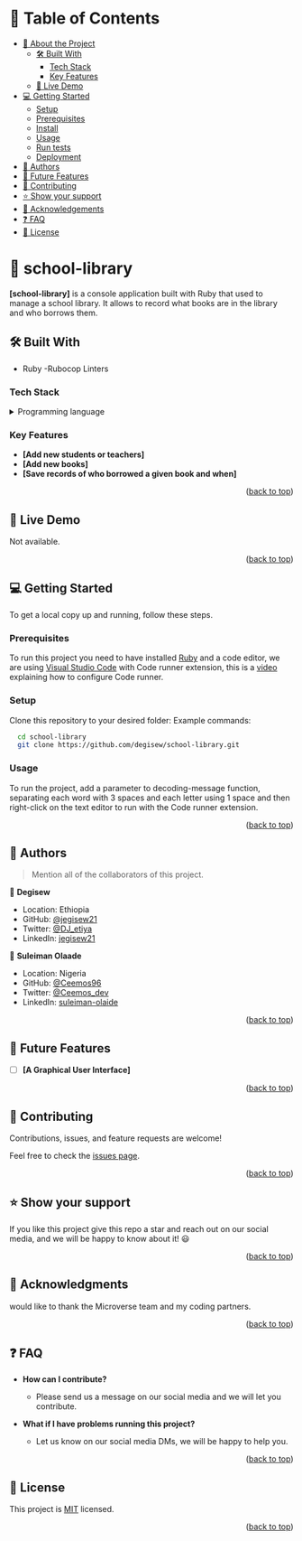 <!-- TABLE OF CONTENTS -->

# 📗 Table of Contents

- [📖 About the Project](#about-project)
  - [🛠 Built With](#built-with)
    - [Tech Stack](#tech-stack)
    - [Key Features](#key-features)
  - [🚀 Live Demo](#live-demo)
- [💻 Getting Started](#getting-started)
  - [Setup](#setup)
  - [Prerequisites](#prerequisites)
  - [Install](#install)
  - [Usage](#usage)
  - [Run tests](#run-tests)
  - [Deployment](#triangular_flag_on_post-deployment)
- [👥 Authors](#authors)
- [🔭 Future Features](#future-features)
- [🤝 Contributing](#contributing)
- [⭐️ Show your support](#support)
- [🙏 Acknowledgements](#acknowledgements)
- [❓ FAQ](#faq)
- [📝 License](#license)

<!-- PROJECT DESCRIPTION -->

# 📖 school-library <a name="about-project"></a>

**[school-library]** is a console application built with Ruby that used to manage a school library. It allows to record what books are in the library and who borrows them.


## 🛠 Built With <a name="built-with"></a>

- Ruby
-Rubocop Linters

### Tech Stack <a name="tech-stack"></a>

<details>
  <summary>Programming language</summary>
  <ul>
    <li><a href="https://www.ruby-lang.org/en/documentation/installation/">Ruby</a></li>
  </ul>
</details>

<!-- Features -->

### Key Features <a name="key-features"></a>

- **[Add new students or teachers]**
- **[Add new books]**
- **[Save records of who borrowed a given book and when]**


<p align="right">(<a href="#readme-top">back to top</a>)</p>

<!-- LIVE DEMO -->

## 🚀 Live Demo <a name="live-demo"></a>

Not available.

<p align="right">(<a href="#readme-top">back to top</a>)</p>

<!-- GETTING STARTED -->

## 💻 Getting Started <a name="getting-started"></a>

To get a local copy up and running, follow these steps.

### Prerequisites

To run this project you need to have installed [Ruby](https://www.ruby-lang.org/en/documentation/installation/) and a code editor, we are using [Visual Studio Code](https://code.visualstudio.com/download) with Code runner extension, this is a [video](https://www.youtube.com/watch?v=bDSIzatb1N4) explaining how to configure Code runner.

### Setup

Clone this repository to your desired folder:
Example commands:

```sh
  cd school-library
  git clone https://github.com/degisew/school-library.git
```

### Usage

To run the project, add a parameter to decoding-message function, separating each word with 3 spaces and each letter using 1 space and then right-click on the text editor to run with the Code runner extension.

<p align="right">(<a href="#readme-top">back to top</a>)</p>

<!-- AUTHORS -->

## 👥 Authors <a name="authors"></a>

> Mention all of the collaborators of this project.

👤 **Degisew**

- Location: Ethiopia
- GitHub: [@jegisew21](https://github.com/degisew)
- Twitter: [@DJ_etiya](https://twitter.com/@DJ_etiya)
- LinkedIn: [jegisew21](https://www.linkedin.com/in/degisew-mengist)

👤 **Suleiman Olaade**

- Location: Nigeria
- GitHub: [@Ceemos96](https://github.com/Ceemos96)
- Twitter: [@Ceemos_dev](https://twitter.com/Ceemos_dev)
- LinkedIn: [suleiman-olaide](https://www.linkedin.com/in/suleiman-olaide)


<p align="right">(<a href="#readme-top">back to top</a>)</p>

<!-- FUTURE FEATURES -->

## 🔭 Future Features <a name="future-features"></a>

- [ ] **[A Graphical User Interface]**

<p align="right">(<a href="#readme-top">back to top</a>)</p>

<!-- CONTRIBUTING -->

## 🤝 Contributing <a name="contributing"></a>

Contributions, issues, and feature requests are welcome!

Feel free to check the [issues page](https://github.com/degisew/school-library/issues).

<p align="right">(<a href="#readme-top">back to top</a>)</p>

<!-- SUPPORT -->

## ⭐️ Show your support <a name="support"></a>

If you like this project give this repo a star and reach out on our social media, and we will be happy to know about it! 😃

<p align="right">(<a href="#readme-top">back to top</a>)</p>

<!-- ACKNOWLEDGEMENTS -->

## 🙏 Acknowledgments <a name="acknowledgements"></a>

would like to thank the Microverse team and my coding partners.

<p align="right">(<a href="#readme-top">back to top</a>)</p>

<!-- FAQ (optional) -->

## ❓ FAQ <a name="faq"></a>

- **How can I contribute?**

  - Please send us a message on our social media and we will let you contribute.

- **What if I have problems running this project?**

  - Let us know on our social media DMs, we will be happy to help you.

<p align="right">(<a href="#readme-top">back to top</a>)</p>

<!-- LICENSE -->

## 📝 License <a name="license"></a>

This project is [MIT](https://github.com/degisew/school-library/blob/dev/LICENSE) licensed.

<p align="right">(<a href="#readme-top">back to top</a>)</p>
